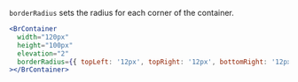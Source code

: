 `borderRadius` sets the radius for each corner of the container.

```jsx live
<BrContainer
  width="120px"
  height="100px"
  elevation="2"
  borderRadius={{ topLeft: '12px', topRight: '12px', bottomRight: '12px', bottomLeft: '12px' }}
></BrContainer>
```

